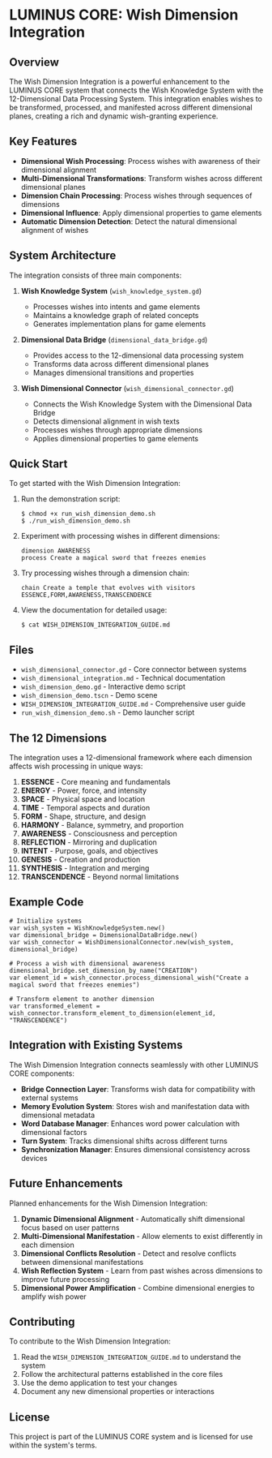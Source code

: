 # LUMINUS CORE: Wish Dimension Integration

## Overview

The Wish Dimension Integration is a powerful enhancement to the LUMINUS CORE system that connects the Wish Knowledge System with the 12-Dimensional Data Processing System. This integration enables wishes to be transformed, processed, and manifested across different dimensional planes, creating a rich and dynamic wish-granting experience.

## Key Features

- **Dimensional Wish Processing**: Process wishes with awareness of their dimensional alignment
- **Multi-Dimensional Transformations**: Transform wishes across different dimensional planes
- **Dimension Chain Processing**: Process wishes through sequences of dimensions
- **Dimensional Influence**: Apply dimensional properties to game elements
- **Automatic Dimension Detection**: Detect the natural dimensional alignment of wishes

## System Architecture

The integration consists of three main components:

1. **Wish Knowledge System** (`wish_knowledge_system.gd`)
   - Processes wishes into intents and game elements
   - Maintains a knowledge graph of related concepts
   - Generates implementation plans for game elements

2. **Dimensional Data Bridge** (`dimensional_data_bridge.gd`)
   - Provides access to the 12-dimensional data processing system
   - Transforms data across different dimensional planes
   - Manages dimensional transitions and properties

3. **Wish Dimensional Connector** (`wish_dimensional_connector.gd`)
   - Connects the Wish Knowledge System with the Dimensional Data Bridge
   - Detects dimensional alignment in wish texts
   - Processes wishes through appropriate dimensions
   - Applies dimensional properties to game elements

## Quick Start

To get started with the Wish Dimension Integration:

1. Run the demonstration script:
   ```
   $ chmod +x run_wish_dimension_demo.sh
   $ ./run_wish_dimension_demo.sh
   ```

2. Experiment with processing wishes in different dimensions:
   ```
   dimension AWARENESS
   process Create a magical sword that freezes enemies
   ```

3. Try processing wishes through a dimension chain:
   ```
   chain Create a temple that evolves with visitors ESSENCE,FORM,AWARENESS,TRANSCENDENCE
   ```

4. View the documentation for detailed usage:
   ```
   $ cat WISH_DIMENSION_INTEGRATION_GUIDE.md
   ```

## Files

- `wish_dimensional_connector.gd` - Core connector between systems
- `wish_dimensional_integration.md` - Technical documentation 
- `wish_dimension_demo.gd` - Interactive demo script
- `wish_dimension_demo.tscn` - Demo scene
- `WISH_DIMENSION_INTEGRATION_GUIDE.md` - Comprehensive user guide
- `run_wish_dimension_demo.sh` - Demo launcher script

## The 12 Dimensions

The integration uses a 12-dimensional framework where each dimension affects wish processing in unique ways:

1. **ESSENCE** - Core meaning and fundamentals
2. **ENERGY** - Power, force, and intensity
3. **SPACE** - Physical space and location
4. **TIME** - Temporal aspects and duration
5. **FORM** - Shape, structure, and design
6. **HARMONY** - Balance, symmetry, and proportion
7. **AWARENESS** - Consciousness and perception
8. **REFLECTION** - Mirroring and duplication
9. **INTENT** - Purpose, goals, and objectives
10. **GENESIS** - Creation and production
11. **SYNTHESIS** - Integration and merging
12. **TRANSCENDENCE** - Beyond normal limitations

## Example Code

```gdscript
# Initialize systems
var wish_system = WishKnowledgeSystem.new()
var dimensional_bridge = DimensionalDataBridge.new()
var wish_connector = WishDimensionalConnector.new(wish_system, dimensional_bridge)

# Process a wish with dimensional awareness
dimensional_bridge.set_dimension_by_name("CREATION")
var element_id = wish_connector.process_dimensional_wish("Create a magical sword that freezes enemies")

# Transform element to another dimension
var transformed_element = wish_connector.transform_element_to_dimension(element_id, "TRANSCENDENCE")
```

## Integration with Existing Systems

The Wish Dimension Integration connects seamlessly with other LUMINUS CORE components:

- **Bridge Connection Layer**: Transforms wish data for compatibility with external systems
- **Memory Evolution System**: Stores wish and manifestation data with dimensional metadata
- **Word Database Manager**: Enhances word power calculation with dimensional factors
- **Turn System**: Tracks dimensional shifts across different turns
- **Synchronization Manager**: Ensures dimensional consistency across devices

## Future Enhancements

Planned enhancements for the Wish Dimension Integration:

1. **Dynamic Dimensional Alignment** - Automatically shift dimensional focus based on user patterns
2. **Multi-Dimensional Manifestation** - Allow elements to exist differently in each dimension
3. **Dimensional Conflicts Resolution** - Detect and resolve conflicts between dimensional manifestations
4. **Wish Reflection System** - Learn from past wishes across dimensions to improve future processing
5. **Dimensional Power Amplification** - Combine dimensional energies to amplify wish power

## Contributing

To contribute to the Wish Dimension Integration:

1. Read the `WISH_DIMENSION_INTEGRATION_GUIDE.md` to understand the system
2. Follow the architectural patterns established in the core files
3. Use the demo application to test your changes
4. Document any new dimensional properties or interactions

## License

This project is part of the LUMINUS CORE system and is licensed for use within the system's terms.
